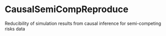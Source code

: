 # CausalSemiCompReproduce
Reducibility of simulation results from causal inference for semi-competing risks data
